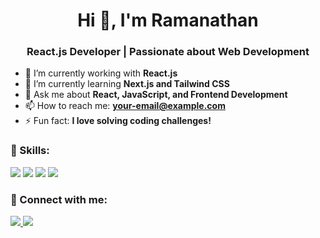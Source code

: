 <h1 align="center"> Hi 👋, I'm Ramanathan </h1>
<h3 align="center">React.js Developer | Passionate about Web Development</h3>

- 🔭 I’m currently working with **React.js**
- 🌱 I’m currently learning **Next.js and Tailwind CSS**
- 💬 Ask me about **React, JavaScript, and Frontend Development**
- 📫 How to reach me: **your-email@example.com**
- ⚡ Fun fact: **I love solving coding challenges!**

### 🚀 Skills:
<p align="left">
  <img src="https://img.shields.io/badge/JavaScript-F7DF1E?style=for-the-badge&logo=javascript&logoColor=black" />
  <img src="https://img.shields.io/badge/React-61DAFB?style=for-the-badge&logo=react&logoColor=black" />
  <img src="https://img.shields.io/badge/Git-F05032?style=for-the-badge&logo=git&logoColor=white" />
  <img src="https://img.shields.io/badge/GitHub-181717?style=for-the-badge&logo=github&logoColor=white" />
</p>

### 📲 Connect with me:
<p align="left">
  <a href="https://www.linkedin.com/in/yourprofile/">
    <img src="https://img.shields.io/badge/LinkedIn-blue?style=for-the-badge&logo=linkedin" />
  </a>
  <a href="https://twitter.com/yourprofile">
    <img src="https://img.shields.io/badge/Twitter-1DA1F2?style=for-the-badge&logo=twitter" />
  </a>
</p>
